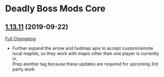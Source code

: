# Deadly Boss Mods Core

## [1.13.11](https://github.com/DeadlyBossMods/DBM-Classic/tree/1.13.11) (2019-09-22)
[Full Changelog](https://github.com/DeadlyBossMods/DBM-Classic/compare/1.13.10...1.13.11)

- Further expand the arrow and hudmap apis to accept custom/remote local mapIds, so they work with mapis other than one player is currently in.  
    Prep another tag because these updates are  required for upcoming 3rd party work  
